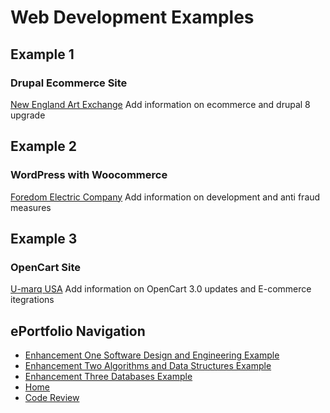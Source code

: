 # Web Development Examples
## Example 1
### Drupal Ecommerce Site
[New England Art Exchange](http://www.newenglandartexchange.com)
Add information on ecommerce and drupal 8 upgrade
## Example 2
### WordPress with Woocommerce
[Foredom Electric Company](http://www.foredom.net)
Add information on development and anti fraud measures
## Example 3
### OpenCart Site
[U-marq USA](http://www.u-marq.us)
Add information on OpenCart 3.0 updates and E-commerce itegrations
## ePortfolio Navigation
- [Enhancement One Software Design and Engineering Example](enhancement_1.md)
- [Enhancement Two Algorithms and Data Structures Example](enhancement_2.md)
- [Enhancement Three Databases Example](enhancement_3.md)
- [Home](index.md)
- [Code Review](code_review.md)
